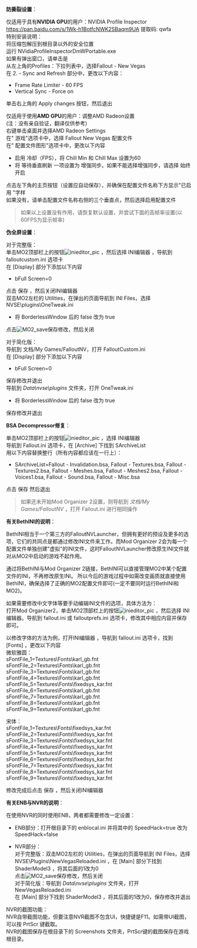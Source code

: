 <p class="has-line-data" data-line-start="0" data-line-end="1"><strong>防撕裂设置</strong>：</p>
<p class="has-line-data" data-line-start="2" data-line-end="10">仅适用于具有<strong>NVIDIA GPU</strong>的用户：NVIDIA Profile Inspector<br>
<a href="https://pan.baidu.com/s/1Wk-h1BotfcNWK2SBaqm9UA">https://pan.baidu.com/s/1Wk-h1BotfcNWK2SBaqm9UA</a> 提取码: qwfa<br>
特别安装说明：<br>
将压缩包解压到根目录以外的安全位置<br>
运行 NVidiaProfileInspectorDmWPortable.exe<br>
如果有弹出窗口，请单击是<br>
从左上角的Profiles：下拉列表中，选择Fallout - New Vegas<br>
在 2. - Sync and Refresh 部分中，更改以下内容：</p>
<ul>
<li class="has-line-data" data-line-start="10" data-line-end="11">Frame Rate Limiter - 60 FPS</li>
<li class="has-line-data" data-line-start="11" data-line-end="13">Vertical Sync - Force on</li>
</ul>
<p class="has-line-data" data-line-start="13" data-line-end="14">单击右上角的 Apply changes 按钮，然后退出</p>
<p class="has-line-data" data-line-start="15" data-line-end="20">仅适用于使用<strong>AMD GPU</strong>的用户：调整AMD Radeon设置<br>
(注：没有亲自验证，翻译仅供参考)<br>
右键单击桌面并选择AMD Radeon Settings<br>
在&quot; 游戏&quot;选项卡中，选择 Fallout New Vegas 配置文件<br>
在&quot; 配置文件图形&quot;选项卡中，更改以下内容</p>
<ul>
<li class="has-line-data" data-line-start="20" data-line-end="21">启用 冷却（FPS），将 Chill Min 和 Chill Max 设置为60</li>
<li class="has-line-data" data-line-start="21" data-line-end="23">将 等待垂直刷新 一项设置为 增强同步。如果不能选择增强同步，请选择 始终开启</li>
</ul>
<p class="has-line-data" data-line-start="23" data-line-end="25">点击左下角的主页按钮（设置应自动保存），并确保在配置文件名称下方显示&quot;已启用 &quot;字样<br>
如果没有，请单击配置文件名称右侧的三个垂直点，然后选择启用配置文件</p>
<blockquote>
<p class="has-line-data" data-line-start="25" data-line-end="26">如果以上设置没有作用，请恢复默认设置，并尝试下面的高帧率设置(以60FPS为显示帧率)</p>
</blockquote>
<p class="has-line-data" data-line-start="27" data-line-end="28"><strong>伪全屏设置</strong>：</p>
<p class="has-line-data" data-line-start="29" data-line-end="32">对于完整版：<br>
单击MO2顶部栏上的按钮<img src="https://gitee.com/feelbetterhua/nvguideline_cn/raw/master/MO2inieditor_pic.jpg" alt="inieditor_pic" title="inieditor_pic"> ，然后选择 INI编辑器 ，导航到 falloutcustom.ini 选项卡<br>
在 [Display] 部分下添加以下内容</p>
<ul>
<li class="has-line-data" data-line-start="32" data-line-end="34">bFull Screen=0</li>
</ul>
<p class="has-line-data" data-line-start="34" data-line-end="36">点击 保存 ，然后关闭INI编辑器<br>
双击MO2左栏的 Utilities，在弹出的页面导航到 INI Files，选择 NVSE\plugins\OneTweak.ini</p>
<ul>
<li class="has-line-data" data-line-start="36" data-line-end="38">将 BorderlessWindow 后的 false 改为 true</li>
</ul>
<p class="has-line-data" data-line-start="38" data-line-end="39">点击<img src="https://gitee.com/feelbetterhua/nvguideline_cn/raw/master/MO2_save.PNG" alt="MO2_save" title="MO2_save">保存修改，然后关闭</p>
<p class="has-line-data" data-line-start="40" data-line-end="43">对于简化版：<br>
导航到 文档/My Games/FalloutNV，打开 FalloutCustom.ini<br>
在 [Display] 部分下添加以下内容</p>
<ul>
<li class="has-line-data" data-line-start="43" data-line-end="45">bFull Screen=0</li>
</ul>
<p class="has-line-data" data-line-start="45" data-line-end="47">保存修改并退出<br>
导航到 <em>Data\nvse\plugins</em> 文件夹，打开 OneTweak.ini</p>
<ul>
<li class="has-line-data" data-line-start="47" data-line-end="49">将 BorderlessWindow 后的 false 改为 true</li>
</ul>
<p class="has-line-data" data-line-start="49" data-line-end="50">保存修改并退出</p>
<p class="has-line-data" data-line-start="51" data-line-end="52"><strong>BSA Decompressor修复</strong>：</p>
<p class="has-line-data" data-line-start="53" data-line-end="56">单击MO2顶部栏上的按钮<img src="https://gitee.com/feelbetterhua/nvguideline_cn/raw/master/MO2inieditor_pic.jpg" alt="inieditor_pic" title="inieditor_pic"> ，选择 INI编辑器<br>
导航到 Fallout.ini 选项卡，在 [Archive] 下找到 SArchiveList<br>
用以下内容替换整行（所有内容都应该在一行上）：</p>
<ul>
<li class="has-line-data" data-line-start="56" data-line-end="58">SArchiveList=Fallout - Invalidation.bsa, Fallout - Textures.bsa, Fallout - Textures2.bsa, Fallout - Meshes.bsa, Fallout - Meshes2.bsa, Fallout - Voices1.bsa, Fallout - Sound.bsa, Fallout - Misc.bsa</li>
</ul>
<p class="has-line-data" data-line-start="58" data-line-end="59">点击 保存 然后退出</p>
<blockquote>
<p class="has-line-data" data-line-start="59" data-line-end="60">如果还未开始Mod Organizer 2设置，则导航到 <em>文档/My Games/FalloutNV</em> ，打开 Fallout.ini 进行相同操作</p>
</blockquote>
<p class="has-line-data" data-line-start="61" data-line-end="62"><strong>有关BethINI的说明</strong>：</p>
<p class="has-line-data" data-line-start="63" data-line-end="64">BethINI相当于一个第三方的FalloutNVLauncher，但拥有更好的预设及更多的选项，它们的共同点是都通过修改INI文件来工作。而Mod Organizer 2会为每一个配置文件单独创建&quot;虚拟&quot;的INI文件，这时FalloutNVLauncher修改原生INI文件就对从MO2中启动的游戏不起作用。</p>
<p class="has-line-data" data-line-start="65" data-line-end="66">通过将BethINI与Mod Organizer 2链接，BethINI可以直接管理MO2中某个配置文件的INI，不再修改原生INI。 所以今后的游戏过程中如需改变画质就直接使用BethINI，确保选择了正确的MO2配置文件即可(一定不要同时运行BethINI和MO2)。</p>
<p class="has-line-data" data-line-start="67" data-line-end="69">如果需要修改中文字体等要手动编辑INI文件的选项，具体方法为：<br>
打开Mod Organizer2，单击MO2顶部栏上的按钮<img src="https://gitee.com/feelbetterhua/nvguideline_cn/raw/master/MO2inieditor_pic.jpg" alt="inieditor_pic" title="inieditor_pic"> ，然后选择 INI编辑器。导航到 fallout.ini 或 falloutprefs.ini 选项卡，修改其中相应内容并保存即可。</p>
<p class="has-line-data" data-line-start="70" data-line-end="81">以修改字体的方法为例，打开INI编辑器 ，导航到 fallout.ini 选项卡，找到 [Fonts] ，更改以下内容<br>
微软雅圆：<br>
sFontFile_1=Textures\Fonts\karl_gb.fnt<br>
sFontFile_2=Textures\Fonts\karl_gb.fnt<br>
sFontFile_3=Textures\Fonts\karl_gb.fnt<br>
sFontFile_4=Textures\Fonts\karl_gb.fnt<br>
sFontFile_5=Textures\Fonts\fixedsys_kar.fnt<br>
sFontFile_6=Textures\Fonts\karl_gb.fnt<br>
sFontFile_7=Textures\Fonts\karl_gb.fnt<br>
sFontFile_8=Textures\Fonts\karl_gb.fnt<br>
sFontFile_9=Textures\Fonts\karl_gb.fnt</p>
<p class="has-line-data" data-line-start="82" data-line-end="92">宋体：<br>
sFontFile_1=Textures\Fonts\fixedsys_kar.fnt<br>
sFontFile_2=Textures\Fonts\fixedsys_kar.fnt<br>
sFontFile_3=Textures\Fonts\fixedsys_kar.fnt<br>
sFontFile_4=Textures\Fonts\fixedsys_kar.fnt<br>
sFontFile_5=Textures\Fonts\fixedsys_kar.fnt<br>
sFontFile_6=Textures\Fonts\fixedsys_kar.fnt<br>
sFontFile_7=Textures\Fonts\fixedsys_kar.fnt<br>
sFontFile_8=Textures\Fonts\fixedsys_kar.fnt<br>
sFontFile_9=Textures\Fonts\fixedsys_kar.fnt</p>
<p class="has-line-data" data-line-start="93" data-line-end="94">修改完成后点击 保存 ，然后关闭INI编辑器</p>
<p class="has-line-data" data-line-start="95" data-line-end="96"><strong>有关ENB与NVR的说明</strong>：</p>
<p class="has-line-data" data-line-start="97" data-line-end="98">在使用NVR的同时使用ENB，两者都需要修改一定设置：</p>
<ul>
<li class="has-line-data" data-line-start="98" data-line-end="100">
<p class="has-line-data" data-line-start="98" data-line-end="99">ENB部分：打开根目录下的 enblocal.ini 并将其中的 SpeedHack=true 改为 SpeedHack=false</p>
</li>
<li class="has-line-data" data-line-start="100" data-line-end="106">
<p class="has-line-data" data-line-start="100" data-line-end="105">NVR部分：<br>
对于完整版：双击MO2左栏的 Utilities，在弹出的页面导航到 INI Files，选择 NVSE\Plugins\NewVegasReloaded.ini ，在 [Main] 部分下找到 ShaderModel3 ，将其后面的1改为0<br>
点击<img src="https://gitee.com/feelbetterhua/nvguideline_cn/raw/master/MO2_save.PNG" alt="MO2_save" title="MO2_save">保存修改，然后关闭<br>
对于简化版：导航到 <em>Data\nvse\plugins</em> 文件夹，打开 NewVegasReloaded.ini<br>
在 [Main] 部分下找到 ShaderModel3 ，将其后面的1改为0，保存修改并退出</p>
</li>
</ul>
<p class="has-line-data" data-line-start="106" data-line-end="109">NVR的截图功能：<br>
NVR自带截图功能，但要注意NVR截图不包含UI，快捷键是F11。如需带UI截图，可以按 PrtScr 键截取。<br>
NVR的截图保存在根目录下的 Screenshots 文件夹，PrtScr键的截图保存在游戏根目录。</p>
